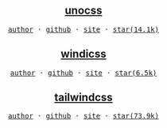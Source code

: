 <h2 align=center>
  <a href="https://github.com/unocss/unocss" target="_blank">unocss</a>
</h2>

<p align="center">
  <samp>
    <a href="https://github.com/antfu" target="_blank">author</a> ·
    <a href="https://github.com/unocss/unocss" target="_blank">github</a> ·
    <a href="https://unocss.dev" target="_blank">site</a> ·
    <a href="https://github.com/unocss/unocss" target="_blank">star(14.1k)</a>
  </samp>
</p>

<h2 align=center>
  <a href="https://github.com/windicss/windicss" target="_blank">windicss</a>
</h2>

<p align="center">
  <samp>
    <a href="https://github.com/voorjaar" target="_blank">author</a> ·
    <a href="https://github.com/windicss/windicss" target="_blank">github</a> ·
    <a href="https://windicss.org" target="_blank">site</a> ·
    <a href="https://github.com/windicss/windicss" target="_blank">star(6.5k)</a>
  </samp>
</p>

<h2 align=center>
  <a href="https://github.com/tailwindlabs/tailwindcss" target="_blank">tailwindcss</a>
</h2>

<p align="center">
  <samp>
    <a href="https://github.com/adamwathan" target="_blank">author</a> ·
    <a href="https://github.com/tailwindlabs/tailwindcss" target="_blank">github</a> ·
    <a href="https://tailwindcss.com" target="_blank">site</a> ·
    <a href="https://github.com/tailwindlabs/tailwindcss" target="_blank">star(73.9k)</a>
  </samp>
</p>
